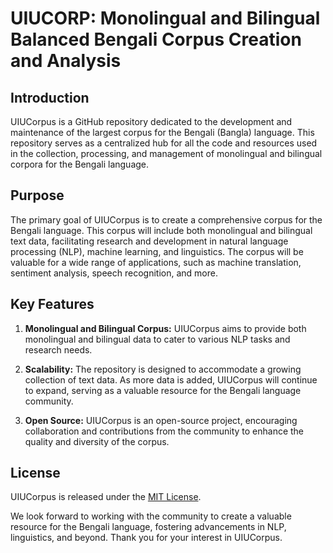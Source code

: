 # UIUCORP: Monolingual and Bilingual Balanced Bengali Corpus Creation and Analysis

## Introduction

UIUCorpus is a GitHub repository dedicated to the development and maintenance of the largest corpus for the Bengali (Bangla) language. This repository serves as a centralized hub for all the code and resources used in the collection, processing, and management of monolingual and bilingual corpora for the Bengali language.

## Purpose

The primary goal of UIUCorpus is to create a comprehensive corpus for the Bengali language. This corpus will include both monolingual and bilingual text data, facilitating research and development in natural language processing (NLP), machine learning, and linguistics. The corpus will be valuable for a wide range of applications, such as machine translation, sentiment analysis, speech recognition, and more.

## Key Features

1. **Monolingual and Bilingual Corpus:** UIUCorpus aims to provide both monolingual and bilingual data to cater to various NLP tasks and research needs.

2. **Scalability:** The repository is designed to accommodate a growing collection of text data. As more data is added, UIUCorpus will continue to expand, serving as a valuable resource for the Bengali language community.

3. **Open Source:** UIUCorpus is an open-source project, encouraging collaboration and contributions from the community to enhance the quality and diversity of the corpus.



## License

UIUCorpus is released under the [MIT License](LICENSE).

We look forward to working with the community to create a valuable resource for the Bengali language, fostering advancements in NLP, linguistics, and beyond. Thank you for your interest in UIUCorpus.

